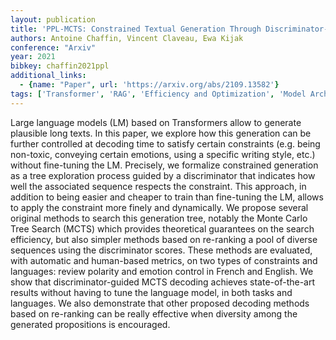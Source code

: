 ```yaml
---
layout: publication
title: 'PPL-MCTS: Constrained Textual Generation Through Discriminator-guided MCTS Decoding'
authors: Antoine Chaffin, Vincent Claveau, Ewa Kijak
conference: "Arxiv"
year: 2021
bibkey: chaffin2021ppl
additional_links:
  - {name: "Paper", url: 'https://arxiv.org/abs/2109.13582'}
tags: ['Transformer', 'RAG', 'Efficiency and Optimization', 'Model Architecture', 'Training Techniques', 'Fine-Tuning', 'Survey Paper', 'Reinforcement Learning', 'Pretraining Methods']
---
```

Large language models (LM) based on Transformers allow to generate plausible
long texts. In this paper, we explore how this generation can be further
controlled at decoding time to satisfy certain constraints (e.g. being
non-toxic, conveying certain emotions, using a specific writing style, etc.)
without fine-tuning the LM. Precisely, we formalize constrained generation as a
tree exploration process guided by a discriminator that indicates how well the
associated sequence respects the constraint. This approach, in addition to
being easier and cheaper to train than fine-tuning the LM, allows to apply the
constraint more finely and dynamically. We propose several original methods to
search this generation tree, notably the Monte Carlo Tree Search (MCTS) which
provides theoretical guarantees on the search efficiency, but also simpler
methods based on re-ranking a pool of diverse sequences using the discriminator
scores. These methods are evaluated, with automatic and human-based metrics, on
two types of constraints and languages: review polarity and emotion control in
French and English. We show that discriminator-guided MCTS decoding achieves
state-of-the-art results without having to tune the language model, in both
tasks and languages. We also demonstrate that other proposed decoding methods
based on re-ranking can be really effective when diversity among the generated
propositions is encouraged.
